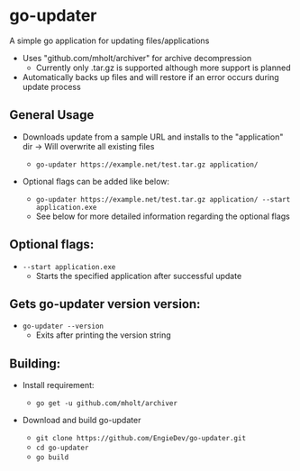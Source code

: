 # go-updater
A simple go application for updating files/applications

- Uses "github.com/mholt/archiver" for archive decompression 
  - Currently only .tar.gz is supported although more support is planned
- Automatically backs up files and will restore if an error occurs during update process

## General Usage
- Downloads update from a sample URL and installs to the "application" dir -> Will overwrite all existing files
  - `go-updater https://example.net/test.tar.gz application/`

- Optional flags can be added like below:
   - `go-updater https://example.net/test.tar.gz application/ --start application.exe`
   - See below for more detailed information regarding the optional flags

## Optional flags:
  - `--start application.exe`
    - Starts the specified application after successful update

## Gets go-updater version version:
  - `go-updater --version`
    - Exits after printing the version string

## Building:
- Install requirement:
  - `go get -u github.com/mholt/archiver`

- Download and build go-updater
  - `git clone https://github.com/EngieDev/go-updater.git`
  - `cd go-updater`
  - `go build`
